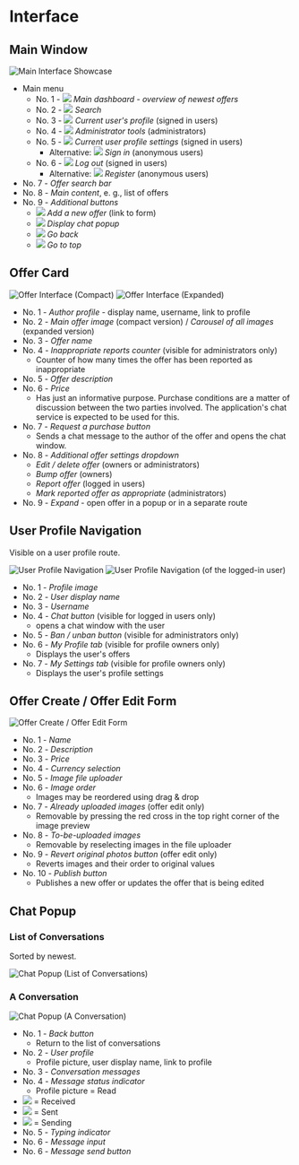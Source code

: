 # Interface

## Main Window

![Main Interface Showcase](https://github.com/kogli/marketplace/raw/gh-pages/screenshots/main.png)

* Main menu
    * No. 1 - <img src="https://github.com/encharm/Font-Awesome-SVG-PNG/raw/master/black/png/24/home.png" /> *Main dashboard - overview of newest offers* 
    * No. 2 - <img src="https://github.com/encharm/Font-Awesome-SVG-PNG/raw/master/black/png/24/search.png" /> *Search* 
    * No. 3 - <img src="https://github.com/encharm/Font-Awesome-SVG-PNG/raw/master/black/png/24/user.png" /> *Current user's profile*  (signed in users)
    * No. 4 - <img src="https://github.com/encharm/Font-Awesome-SVG-PNG/raw/master/black/png/24/flag.png" /> *Administrator tools*  (administrators)
    * No. 5 - <img src="https://github.com/encharm/Font-Awesome-SVG-PNG/raw/master/black/png/24/cog.png" /> *Current user profile settings*  (signed in users)
        * Alternative: <img src="https://github.com/encharm/Font-Awesome-SVG-PNG/raw/master/black/png/24/sign-in.png" /> *Sign in* (anonymous users)
    * No. 6 - <img src="https://github.com/encharm/Font-Awesome-SVG-PNG/raw/master/black/png/24/sign-out.png" /> *Log out*  (signed in users)
        * Alternative: <img src="https://github.com/encharm/Font-Awesome-SVG-PNG/raw/master/black/png/24/user-plus.png" /> *Register* (anonymous users)
* No. 7 - *Offer search bar*
* No. 8 - *Main content*, e. g., list of offers
* No. 9 - *Additional buttons*
    * <img src="https://github.com/encharm/Font-Awesome-SVG-PNG/raw/master/black/png/24/plus.png" /> *Add a new offer* (link to form)
    * <img src="https://github.com/encharm/Font-Awesome-SVG-PNG/raw/master/black/png/24/comment.png" /> *Display chat popup*
    * <img src="https://github.com/encharm/Font-Awesome-SVG-PNG/raw/master/black/png/24/chevron-left.png" /> *Go back*
    * <img src="https://github.com/encharm/Font-Awesome-SVG-PNG/raw/master/black/png/24/chevron-up.png" /> *Go to top*

## Offer Card

![Offer Interface (Compact)](https://github.com/kogli/marketplace/raw/gh-pages/screenshots/offer.png)
![Offer Interface (Expanded)](https://github.com/kogli/marketplace/raw/gh-pages/screenshots/offer_large.png)

* No. 1 - *Author profile* - display name, username, link to profile
* No. 2 - *Main offer image* (compact version) / *Carousel of all images* (expanded version)
* No. 3 - *Offer name*
* No. 4 - *Inappropriate reports counter* (visible for administrators only)
    * Counter of how many times the offer has been reported as inappropriate
* No. 5 - *Offer description*
* No. 6 - *Price*
    * Has just an informative purpose. Purchase conditions are a matter of discussion between the two parties involved. The application's chat service is expected to be used for this.
* No. 7 - *Request a purchase button*
    * Sends a chat message to the author of the offer and opens the chat window.
* No. 8 - *Additional offer settings dropdown*
    * *Edit / delete offer* (owners or administrators)
    * *Bump offer* (owners)
    * *Report offer* (logged in users)
    * *Mark reported offer as appropriate* (administrators)
* No. 9 - *Expand* - open offer in a popup or in a separate route

## User Profile Navigation

Visible on a user profile route.

![User Profile Navigation](https://github.com/kogli/marketplace/raw/gh-pages/screenshots/user_navigation.png)
![User Profile Navigation (of the logged-in user)](https://github.com/kogli/marketplace/raw/gh-pages/screenshots/user_navigation_this.png)

* No. 1 - *Profile image*
* No. 2 - *User display name*
* No. 3 - *Username*
* No. 4 - *Chat button* (visible for logged in users only)
    * opens a chat window with the user
* No. 5 - *Ban / unban button* (visible for administrators only)
* No. 6 - *My Profile tab* (visible for profile owners only)
    * Displays the user's offers
* No. 7 - *My Settings tab* (visible for profile owners only)
    * Displays the user's profile settings

## Offer Create / Offer Edit Form

![Offer Create / Offer Edit Form](https://github.com/kogli/marketplace/raw/gh-pages/screenshots/offer_form.png)

* No. 1 - *Name*
* No. 2 - *Description*
* No. 3 - *Price*
* No. 4 - *Currency selection*
* No. 5 - *Image file uploader*
* No. 6 - *Image order*
    * Images may be reordered using drag & drop
* No. 7 - *Already uploaded images* (offer edit only)
    * Removable by pressing the red cross in the top right corner of the image preview
* No. 8 - *To-be-uploaded images*
    * Removable by reselecting images in the file uploader
* No. 9 - *Revert original photos button* (offer edit only)
    * Reverts images and their order to original values
* No. 10 - *Publish button*
    * Publishes a new offer or updates the offer that is being edited

## Chat Popup

### List of Conversations

Sorted by newest.

![Chat Popup (List of Conversations)](https://github.com/kogli/marketplace/raw/gh-pages/screenshots/chat_conversations.png)

### A Conversation

![Chat Popup (A Conversation)](https://github.com/kogli/marketplace/raw/gh-pages/screenshots/chat_user.png)

* No. 1 - *Back button*
    * Return to the list of conversations
* No. 2 - *User profile* 
    * Profile picture, user display name, link to profile
* No. 3 - *Conversation messages* 
* No. 4 - *Message status indicator* 
    * Profile picture = Read
* <img src="https://github.com/encharm/Font-Awesome-SVG-PNG/raw/master/black/png/24/check-circle.png" /> = Received
* <img src="https://github.com/encharm/Font-Awesome-SVG-PNG/raw/master/black/png/24/check-circle-o.png" /> = Sent
* <img src="https://github.com/encharm/Font-Awesome-SVG-PNG/raw/master/black/png/24/circle-o.png" /> = Sending
* No. 5 - *Typing indicator* 
* No. 6 - *Message input* 
* No. 6 - *Message send button* 
